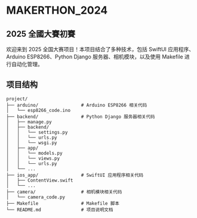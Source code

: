 # MAKERTHON_2024

## 2025 全國大賽初賽

欢迎来到 2025 全国大赛项目！本项目结合了多种技术，包括 SwiftUI 应用程序、Arduino ESP8266、Python Django 服务器、相机模块，以及使用 Makefile 进行自动化管理。

## 项目结构

```plaintext
project/
├── arduino/                # Arduino ESP8266 相关代码
│   └── esp8266_code.ino
├── backend/                # Python Django 服务器相关代码
│   ├── manage.py
│   ├── backend/
│   │   └── settings.py
│   │   └── urls.py
│   │   └── wsgi.py
│   ├── app/
│   │   └── models.py
│   │   └── views.py
│   │   └── urls.py
│   └── ...
├── ios_app/                # SwiftUI 应用程序相关代码
│   ├── ContentView.swift
│   └── ...
├── camera/                 # 相机模块相关代码
│   └── camera_code.py
├── Makefile                # Makefile 脚本
└── README.md               # 项目说明文档
```
